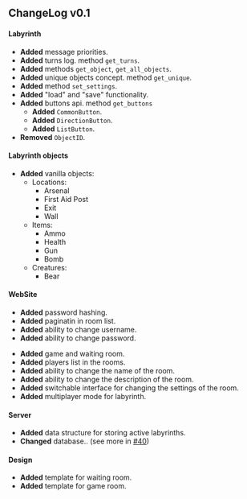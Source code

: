## ChangeLog v0.1

#### Labyrinth

- **Added** message priorities.
- **Added** turns log. method `get_turns`.
- **Added** methods `get_object`, `get_all_objects`.
- **Added** unique objects concept. method `get_unique`.
- **Added** method `set_settings`.
- **Added** "load" and "save" functionality.
- **Added** buttons api. method `get_buttons`
    - **Added** `CommonButton`.
    - **Added** `DirectionButton`.
    - **Added** `ListButton`.
- **Removed** `ObjectID`.


#### Labyrinth objects

- **Added** vanilla objects:
    - Locations:
        - Arsenal
        - First Aid Post
        - Exit
        - Wall
    - Items:
        - Ammo
        - Health
        - Gun
        - Bomb
    - Creatures:
        - Bear


#### WebSite 

+ **Added** password hashing.
+ **Added** paginatin in room list.
+ **Added** ability to change username.
+ **Added** ability to change password.
- **Added** game and waiting room.
- **Added** players list in the rooms.
- **Added** ability to change the name of the room.
- **Added** ability to change the description of the room.
- **Added** switchable interface for changing the settings of the room.
- **Added** multiplayer mode for labyrinth.

#### Server

- **Added** data structure for storing active labyrinths.
- **Changed** database.. (see more in [#40](https://github.com/m20-sch57/labyrinth/pull/40))

#### Design
- **Added** template for waiting room.
- **Added** template for game room.